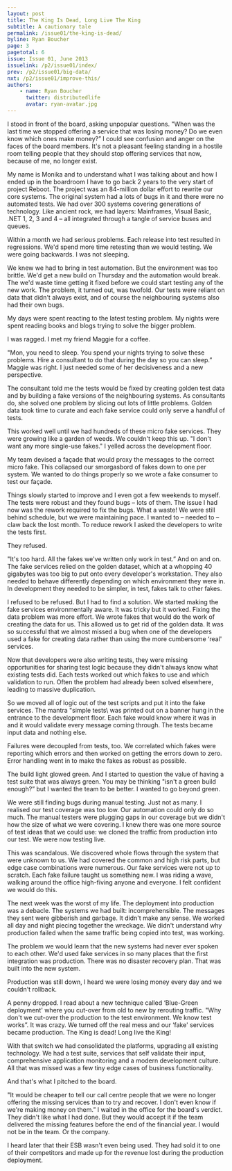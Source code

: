```yaml
---
layout: post
title: The King Is Dead, Long Live The King
subtitle: A cautionary tale
permalink: /issue01/the-king-is-dead/
byline: Ryan Boucher
page: 3
pagetotal: 6
issue: Issue 01, June 2013
issuelink: /p2/issue01/index/
prev: /p2/issue01/big-data/
nxt: /p2/issue01/improve-this/
authors:
    - name: Ryan Boucher
      twitter: distributedlife
      avatar: ryan-avatar.jpg
---
```

I stood in front of the board, asking unpopular questions. "When was the last time we stopped offering a service that was losing money? Do we even know which ones make money?”   I could see confusion and anger on the faces of the board members. It's not a pleasant feeling standing in a hostile room telling people that they should stop offering services that now, because of me, no longer exist.

My name is Monika and to understand what I was talking about and how I ended up in the boardroom I have to go back 2 years to the very start of project Reboot. The project was an 84-million dollar effort to rewrite our core systems. The original system had a lots of bugs in it and there were no automated tests. We had over 300 systems covering generations of technology. Like ancient rock, we had layers: Mainframes, Visual Basic, .NET 1, 2, 3 and 4 – all integrated through a tangle of service buses and queues.

Within a month we had serious problems. Each release into test resulted in regressions. We'd spend more time retesting than we would testing. We were going backwards. I was not sleeping.

We knew we had to bring in test automation. But the environment was too brittle. We'd get a new build on Thursday and the automation would break. The we'd waste time getting it fixed before we could start testing any of the new work. The problem, it turned out, was twofold. Our tests were reliant on data that didn't always exist, and of course the neighbouring systems also had their own bugs.

My days were spent reacting to the latest testing problem. My nights were spent reading books and blogs trying to solve the bigger problem.

I was ragged. I met my friend Maggie for a coffee.

"Mon, you need to sleep. You spend your nights trying to solve these problems. Hire a consultant to do that during the day so you can sleep.” Maggie was right. I just needed some of her decisiveness and a new perspective.

The consultant told me the tests would be fixed by creating golden test data and by building a fake versions of the neighbouring systems. As consultants do, she solved one problem by slicing out lots of little problems. Golden data took time to curate and each fake service could only serve a handful of tests.

This worked well until we had hundreds of these micro fake services. They were growing like a garden of weeds. We couldn't keep this up. \"I don't want any more single-use fakes.\" I yelled across the development floor.

My team devised a façade that would proxy the messages to the correct micro fake. This collapsed our smorgasbord of fakes down to one per system. We wanted to do things properly so we wrote a fake consumer to test our façade.

Things slowly started to improve and I even got a few weekends to myself. The tests were robust and they found bugs – lots of them. The issue I had now was the rework required to fix the bugs. What a waste! We were still behind schedule, but we were maintaining pace. I wanted to – needed to – claw back the lost month. To reduce rework I asked the developers to write the tests first.

They refused.

"It's too hard. All the fakes we've written only work in test.” And on and on. The fake services relied on the golden dataset, which at a whopping 40 gigabytes was too big to put onto every developer's workstation.  They also needed to behave differently depending on which environment they were in. In development they needed to be simpler, in test, fakes talk to other fakes.

I refused to be refused. But I had to find a solution. We started making the fake services environmentally aware. It was tricky but it worked. Fixing the data problem was more effort. We wrote fakes that would do the work of creating the data for us. This allowed us to get rid of the golden data. It was so successful that we almost missed a bug when one of the developers used a fake for creating data rather than using the more cumbersome ‘real' services.

Now that developers were also writing tests, they were missing opportunities for sharing test logic because they didn't always know what existing tests did. Each tests worked out which fakes to use and which validation to run. Often the problem had already been solved elsewhere, leading to massive duplication.

So we moved all of logic out of the test scripts and put it into the fake services. The mantra \"simple tests\ was printed out on a banner hung in the entrance to the development floor. Each fake would know where it was in and it would validate every message coming through. The tests became input data and nothing else.

Failures were decoupled from tests, too. We correlated which fakes were reporting which errors and then worked on getting the errors down to zero. Error handling went in to make the fakes as robust as possible.

The build light glowed green. And I started to question the value of having a test suite that was always green. You may be thinking "isn't a green build enough?” but I wanted the team to be better. I wanted to go beyond green.

We were still finding bugs during manual testing. Just not as many. I realised our test coverage was too low. Our automation could only do so much. The manual testers were plugging gaps in our coverage but we didn't how the size of what we were covering. I knew there was one more source of test ideas that we could use: we cloned the traffic from production into our test. We were now testing live.

This was scandalous. We discovered whole flows through the system that were unknown to us. We had covered the common and high risk parts, but edge case combinations were numerous. Our fake services were not up to scratch. Each fake failure taught us something new. I was riding a wave, walking around the office high-fiving anyone and everyone. I felt confident we would do this.

The next week was the worst of my life. The deployment into production was a debacle. The systems we had built: incomprehensible. The messages they sent were gibberish and garbage. It didn't make any sense. We worked all day and night piecing together the wreckage. We didn't understand why production failed when the same traffic being copied into test, was working.

The problem we would learn that the new systems had never ever spoken to each other. We'd used fake services in so many places that the first integration was production. There was no disaster recovery plan. That was built into the new system.

Production was still down, I heard we were losing money every day and we couldn't rollback.

A penny dropped. I read about a new technique called ‘Blue-Green deployment' where you cut-over from old to new by rerouting traffic. "Why don't we cut-over the production to the test environment. We know test works”. It was crazy. We turned off the real mess and our ‘fake' services became production. The King is dead! Long live the King!

With that switch we had consolidated the platforms, upgrading all existing technology. We had a test suite, services that self validate their input, comprehensive application monitoring and a modern development culture. All that was missed was a few tiny edge cases of business functionality.

And that's what I pitched to the board.

"It would be cheaper to tell our call centre people that we were no longer offering the missing services than to try and recover. I don't even know if we're making money on them.” I waited in the office for the board's verdict. They didn't like what I had done. But they would accept it if the team delivered the missing features before the end of the financial year. I would not be in the team. Or the company.

I heard later that their ESB wasn't even being used. They had sold it to one of their competitors and made up for the revenue lost during the production deployment.
